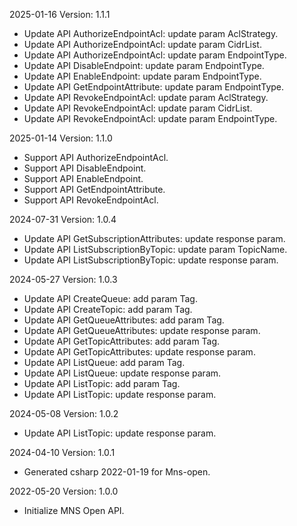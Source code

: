 2025-01-16 Version: 1.1.1
- Update API AuthorizeEndpointAcl: update param AclStrategy.
- Update API AuthorizeEndpointAcl: update param CidrList.
- Update API AuthorizeEndpointAcl: update param EndpointType.
- Update API DisableEndpoint: update param EndpointType.
- Update API EnableEndpoint: update param EndpointType.
- Update API GetEndpointAttribute: update param EndpointType.
- Update API RevokeEndpointAcl: update param AclStrategy.
- Update API RevokeEndpointAcl: update param CidrList.
- Update API RevokeEndpointAcl: update param EndpointType.


2025-01-14 Version: 1.1.0
- Support API AuthorizeEndpointAcl.
- Support API DisableEndpoint.
- Support API EnableEndpoint.
- Support API GetEndpointAttribute.
- Support API RevokeEndpointAcl.


2024-07-31 Version: 1.0.4
- Update API GetSubscriptionAttributes: update response param.
- Update API ListSubscriptionByTopic: update param TopicName.
- Update API ListSubscriptionByTopic: update response param.


2024-05-27 Version: 1.0.3
- Update API CreateQueue: add param Tag.
- Update API CreateTopic: add param Tag.
- Update API GetQueueAttributes: add param Tag.
- Update API GetQueueAttributes: update response param.
- Update API GetTopicAttributes: add param Tag.
- Update API GetTopicAttributes: update response param.
- Update API ListQueue: add param Tag.
- Update API ListQueue: update response param.
- Update API ListTopic: add param Tag.
- Update API ListTopic: update response param.


2024-05-08 Version: 1.0.2
- Update API ListTopic: update response param.


2024-04-10 Version: 1.0.1
- Generated csharp 2022-01-19 for Mns-open.

2022-05-20 Version: 1.0.0
- Initialize MNS Open API.

